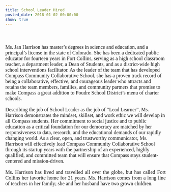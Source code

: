 ```yaml
---
title: School Leader Hired
posted_date: 2018-01-02 00:00:00
show: true
---
```



#### &nbsp;

<div class="WordSection1"><p class="MsoBodyText" style="margin:0in 0in 0.0001pt"><span style="page:WordSection1"><span style="font-size:12pt"><span style="font-family:&quot;Times New Roman&quot;,serif"><span style="font-size:13.0pt"></span></span></span></span><span style="page:WordSection1"><span style="font-size:12pt"><span style="font-family:&quot;Times New Roman&quot;,serif"><span style="font-size:11.0pt"></span></span></span></span><span style="page:WordSection1"><span style="font-size:12pt"><span style="font-family:&quot;Times New Roman&quot;,serif">Ms. Jan Harrison has master&rsquo;s degrees in science and education, and a principal&rsquo;s license in the state of Colorado. She has been a dedicated public educator for fourteen years in Fort&nbsp;</span></span></span><span style="page:WordSection1"><span style="font-size:12pt"><span style="font-family:&quot;Times New Roman&quot;,serif">Collins, serving as a high school classroom teacher, a department leader, a Dean of Students, and as a district-wide high school interventions facilitator. As the leader of the team that has developed Compass Community Collaborative School, she has a proven track record of being a collaborative, effective, and courageous leader who attracts and retains the team members, families, and community partners that promise to make Compass a great addition to Poudre School District&rsquo;s menu of charter schools.</span></span></span></p><p class="MsoBodyText" style="margin:0in 0in 0.0001pt"><span style="page:WordSection1"><span style="font-size:12pt"><span style="font-family:&quot;Times New Roman&quot;,serif"></span></span></span></p><p class="MsoBodyText" style="margin-top:0in; margin-right:5.1pt; margin-bottom:.0001pt; margin-left:5.0pt; margin:0in 0in 0.0001pt">&nbsp;</p><p class="MsoBodyText" style="margin-top:0in; margin-right:5.1pt; margin-bottom:.0001pt; margin-left:5.0pt; margin:0in 0in 0.0001pt"><span style="page:WordSection1"><span style="font-size:12pt"><span style="font-family:&quot;Times New Roman&quot;,serif">Describing the job of School Leader as the job of &ldquo;Lead Learner&rdquo;, Ms. Harrison demonstrates the mindset, skillset, and work ethic we will develop in all Compass students. Her commitment to social justice and to public education as a critical foundation for our democracy are matched by her responsiveness to data, research, and the educational demands of our rapidly changing world. As a clear, open, and trustworthy communicator, Ms. Harrison will effectively lead Compass Community Collaborative School through its startup years with the partnership of an experienced, highly qualified, and committed team that will ensure that Compass stays student- centered and mission-driven.</span></span></span></p><p class="MsoBodyText" style="margin-top:.55pt; margin:0in 0in 0.0001pt"><span style="page:WordSection1"><span style="font-size:12pt"><span style="font-family:&quot;Times New Roman&quot;,serif"><span style="font-size:11.5pt"></span></span></span></span></p><p class="MsoBodyText" style="margin-top:0in; margin-right:20.35pt; margin-bottom:.0001pt; margin-left:5.0pt; text-align:justify; margin:0in 0in 0.0001pt">&nbsp;</p><p class="MsoBodyText" style="margin-top:0in; margin-right:20.35pt; margin-bottom:.0001pt; margin-left:5.0pt; text-align:justify; margin:0in 0in 0.0001pt"><span style="page:WordSection1"><span style="font-size:12pt"><span style="font-family:&quot;Times New Roman&quot;,serif">Ms. Harrison has lived and travelled all over the globe, but has called Fort Collins her favorite home for 21 years. Ms. Harrison comes from a long line of teachers in her family; she and her husband have two grown children.</span></span></span></p><p class="MsoBodyText" style="margin:0in 0in 0.0001pt"><span style="page:WordSection1"><span style="font-size:12pt"><span style="font-family:&quot;Times New Roman&quot;,serif"><span style="font-size:13.0pt"></span></span></span></span></p><p class="MsoBodyText" style="margin:0in 0in 0.0001pt"><span style="page:WordSection1"><span style="font-size:12pt"><span style="font-family:&quot;Times New Roman&quot;,serif"><span style="font-size:13.0pt"></span></span></span></span></p><p class="MsoBodyText" style="margin-top:.2pt; margin:0in 0in 0.0001pt"><span style="page:WordSection1"><span style="font-size:12pt"><span style="font-family:&quot;Times New Roman&quot;,serif"><span style="font-size:10.0pt"></span></span></span></span></p><h1 style="margin:0in 0in 0.0001pt 5pt">&nbsp;</h1></div>